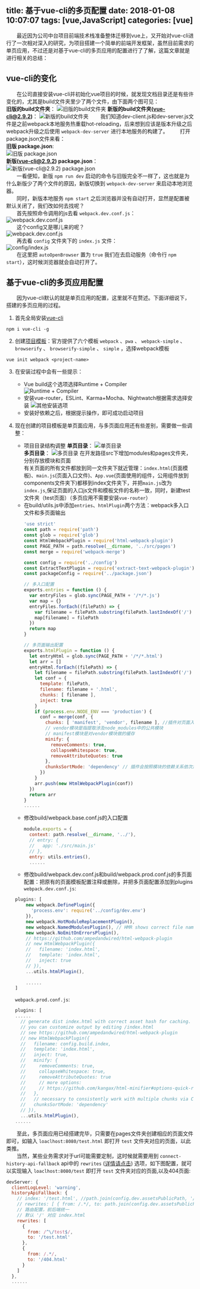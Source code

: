 title: 基于vue-cli的多页配置
date: 2018-01-08 10:07:07
tags: [vue,JavaScript]
categories: [vue]
---
&emsp;&emsp;最近因为公司中台项目前端技术栈准备整体迁移到vue上，又开始对vue-cli进行了一次相对深入的研究，为项目搭建一个简单的前端开发框架，虽然目前需求的单页应用，不过还是对基于vue-cli的多页应用的配置进行了了解，这篇文章就是进行相关的总结：   
## vue-cli的变化
&emsp;&emsp;在公司直接安装vue-cli并初始化vue项目的时候，就发现文档目录还是有些许变化的，尤其是build文件夹里少了两个文件，由下面两个图可见：    
**旧版的build文件夹**：
![旧版的build文件夹](http://ww1.sinaimg.cn/large/8c55dc23gy1fn8zj6462jj208e06idfs.jpg)
**新版的build文件夹(vue-cli@2.9.2)**：
![新版的build文件夹](http://ww1.sinaimg.cn/large/8c55dc23gy1fn8zkcmz9mj209005mwef.jpg)
&emsp;&emsp;我们知道dev-client.js和dev-server.js文件是之前webpack本地服务热重载hot-reloading，后来想到应该是版本升级之后webpack升级之后使用 `webpack-dev-server` 进行本地服务的构建了。
&emsp;&emsp;打开package.json文件来看：     
**旧版 package.json**:    
![旧版 package.json](http://ww1.sinaimg.cn/large/8c55dc23gy1fn90jo14erj20ey04mmx8.jpg)    
**新版(vue-cli@2.9.2) package.json**：    
![新版(vue-cli@2.9.2) package.json](http://ww1.sinaimg.cn/large/8c55dc23gy1fn90k7tws1j20r904q0sv.jpg)    
&emsp;&emsp;一看便知，新版 `npm run dev` 启动的命令与旧版完全不一样了，这也就是为什么新版少了两个文件的原因，新版切换到 `webpack-dev-server` 来启动本地浏览器。    
&emsp;&emsp;同时，新版本地服务 `npm start` 之后浏览器并没有自动打开，显然是配置被默认关闭了，我们改如何去找呢？    
&emsp;&emsp;首先按照命令调用的js去看 `webpack.dev.conf.js`：    
![webpack.dev.conf.js](http://ww1.sinaimg.cn/large/8c55dc23gy1fn90xjgspjj20q507jdge.jpg)    
&emsp;&emsp;这个config又是哪儿来的呢？    
![webpack.dev.conf.js](http://ww1.sinaimg.cn/large/8c55dc23gy1fn90yjeqj1j20fc05lmxi.jpg)     
&emsp;&emsp;再去看 `config` 文件夹下的 `index.js` 文件：    
![config/index.js](http://ww1.sinaimg.cn/large/8c55dc23gy1fn910lmdyqj20w80b4751.jpg)     
&emsp;&emsp;在这里把 `autoOpenBrowser` 置为 `true` 我们在去启动服务（命令行 `npm start`），这时候浏览器就会自动打开了。    
## 基于vue-cli的多页应用配置
&emsp;&emsp;因为vue-cli默认的就是单页应用的配置，这里就不在赘述。下面详细说下，搭建的多页应用的过程。
1. 首先全局安装[vue-cli](https://github.com/vuejs/vue-cli)    
```shell
npm i vue-cli -g
```
2. 创建[项目模板](https://github.com/vuejs-templates)：官方提供了六个模板 `webpack` 、`pwa` 、 `webpack-simple` 、 `browserify` 、 `browserify-simple` 、 `simple` ，选择webpack模板    
```shell
vue init webpack <project-name>
```
3. 在安装过程中会有一些提示：
    - Vue build这个选项选择Runtime + Compiler    
    ![Runtime + Compiler](http://ww1.sinaimg.cn/large/8c55dc23gy1fn91ojm8bjj20v604st8y.jpg)
    - 安装vue-router，ESLint、Karma+Mocha、Nightwatch根据需求选择安装
    ![其他安装选项](http://ww1.sinaimg.cn/large/8c55dc23gy1fn91otxqf5j20jh091t95.jpg)
    - 安装好依赖之后，根据提示操作，即可成功启动项目    
4. 现在创建的项目模板是单页面应用，与多页面应用还有些差别，需要做一些调整：
    - 项目目录结构调整
    **单页目录**：
    ![单页目录](http://ww1.sinaimg.cn/large/8c55dc23gy1fn952pr92pj20a80dlmxb.jpg)    
    **多页目录**：
    ![多页目录](http://ww1.sinaimg.cn/large/8c55dc23gy1fn9534vizsj20ah0gjt90.jpg)
    在开发路径src下增加modules和pages文件夹，分别存放模块和页面    
    有关页面的所有文件都放到同一文件夹下就近管理：`index.html`(页面模板)、`main.js`(页面入口文件)、`App.vue`(页面使用的组件，公用组件放到components文件夹下)都移到index文件夹下，并把`main.js`改为`index.js`,保证页面的入口js文件和模板文件的名称一致，同时，新建test文件夹（test页面）（多页应用不需要安装`vue-router`）    
    - 在build/utils.js中添加`entries`、`htmlPlugin`两个方法：webpack多入口文件和多页面输出    
        ```js
        'use strict'
        const path = require('path')
        const glob = require('glob')
        const HtmlWebpackPlugin = require('html-webpack-plugin')
        const PAGE_PATH = path.resolve(__dirname, '../src/pages')
        const merge = require('webpack-merge')

        const config = require('../config')
        const ExtractTextPlugin = require('extract-text-webpack-plugin')
        const packageConfig = require('../package.json')

        // 多入口配置
        exports.entries = function () {
          var entryFiles = glob.sync(PAGE_PATH + '/*/*.js')
          var map = {}
          entryFiles.forEach((filePath) => {
            var filename = filePath.substring(filePath.lastIndexOf('/') + 1, filePath.lastIndexOf('.'))
            map[filename] = filePath
          })
          return map
        }

        // 多页面输出配置
        exports.htmlPlugin = function () {
          let entryHtml = glob.sync(PAGE_PATH + '/*/*.html')
          let arr = []
          entryHtml.forEach((filePath) => {
            let filename = filePath.substring(filePath.lastIndexOf('/') + 1, filePath.lastIndexOf('.'))
            let conf = {
              template: filePath,
              filename: filename + '.html',
              chunks: [ filename ],
              inject: true
            }
            if (process.env.NODE_ENV === 'production') {
              conf = merge(conf, {
                chunks: [ 'manifest', 'vendor', filename ], //插件对页面入口文件(即js文件)的限定，如果不设置则会把整个项目下的所有入口文件全部引入
                // vendor模块是指提取涉及node_modules中的公共模块
                // manifest模块是对vendor模块做的缓存
                minify: {
                  removeComments: true,
                  collapseWhitespace: true,
                  removeAttributeQuotes: true
                },
                chunksSortMode: 'dependency' // 插件会按照模块的依赖关系依次加载，即：manifest，vendor，本页面入口，其他页面入口
              })
            }
            arr.push(new HtmlWebpackPlugin(conf))
          })
          return arr
        }
        ......
        ```
    - 修改build/webpack.base.conf.js的入口配置
        ```js
        module.exports = {
          context: path.resolve(__dirname, '../'),
          // entry: {
          //   app: './src/main.js'
          // },
          entry: utils.entries(),
          ......
        ```
    - 修改build/webpack.dev.conf.js和build/webpack.prod.conf.js的多页面配置：把原有的页面模板配置注释或删除，并把多页面配置添加到plugins    
    `webpack.dev.conf.js`:    
    ```js
    plugins: [
        new webpack.DefinePlugin({
          'process.env': require('../config/dev.env')
        }),
        new webpack.HotModuleReplacementPlugin(),
        new webpack.NamedModulesPlugin(), // HMR shows correct file names in console on update.
        new webpack.NoEmitOnErrorsPlugin(),
        // https://github.com/ampedandwired/html-webpack-plugin
        // new HtmlWebpackPlugin({
        //   filename: 'index.html',
        //   template: 'index.html',
        //   inject: true
        // }),
        ...utils.htmlPlugin(),
        
        ......
    ]
    ```

    `webpack.prod.conf.js`:
    ```js
    plugins: [
    ......
      // generate dist index.html with correct asset hash for caching.
      // you can customize output by editing /index.html
      // see https://github.com/ampedandwired/html-webpack-plugin
      // new HtmlWebpackPlugin({
      //   filename: config.build.index,
      //   template: 'index.html',
      //   inject: true,
      //   minify: {
      //     removeComments: true,
      //     collapseWhitespace: true,
      //     removeAttributeQuotes: true
      //     // more options:
      //     // https://github.com/kangax/html-minifier#options-quick-reference
      //   },
      //   // necessary to consistently work with multiple chunks via CommonsChunkPlugin
      //   chunksSortMode: 'dependency'
      // }),
      ...utils.htmlPlugin(),
    ......
    ```
&emsp;&emsp;至此，多页面应用已经搭建完毕，只需要在pages文件夹创建相应的页面文件即可，如输入 `loaclhost:8080/test.html` 即打开 `test` 文件夹对应的页面，以此类推。    
&emsp;&emsp;当然，某些业务需求对于url可能需要定制，这时候就需要用到 `connect-history-api-fallback` api中的 `rewrites` ([详情请点击](https://github.com/bripkens/connect-history-api-fallback#rewrites)) 选项，如下图配置，就可以实现输入 `loaclhost:8080/test` 即打开 `test` 文件夹对应的页面,以及404页面:    
```js
devServer: {
  clientLogLevel: 'warning',
  historyApiFallback: {
    // index: '/test.html', //path.join(config.dev.assetsPublicPath, '/test.html')
    // rewrites: [ { from: /.*/, to: path.join(config.dev.assetsPublicPath, '/index.html') } ]
    // 路由配置，前后端统一
    // 默认 '/' 对应 index.html
    rewrites: [
      {
        from: /^\/test$/,
        to: '/test.html'
      },
      {
        from: /.*/,
        to: '/404.html'
      }
    ]
  },
  ......
```